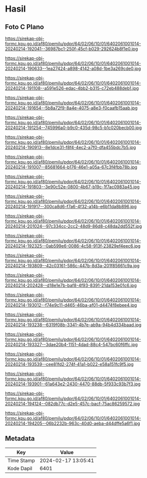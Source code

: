 # Hasil

## Foto C Plano

https://sirekap-obj-formc.kpu.go.id/af80/pemilu/pdpr/64/02/06/10/01/6402061001014-20240214-192041--36987bc1-250f-45cf-b029-292624b8f1e0.jpg

https://sirekap-obj-formc.kpu.go.id/af80/pemilu/pdpr/64/02/06/10/01/6402061001014-20240214-190633--1ea27424-a898-4142-a08d-1be3a269cde0.jpg

https://sirekap-obj-formc.kpu.go.id/af80/pemilu/pdpr/64/02/06/10/01/6402061001014-20240214-191108--a591e526-edac-4bb2-b315-c72eb488deb1.jpg

https://sirekap-obj-formc.kpu.go.id/af80/pemilu/pdpr/64/02/06/10/01/6402061001014-20240214-191654--5b8a72f9-8a4e-4075-a8e3-f0caafb15aab.jpg

https://sirekap-obj-formc.kpu.go.id/af80/pemilu/pdpr/64/02/06/10/01/6402061001014-20240214-191254--745996a0-b9c0-435d-98c5-b1c020becb00.jpg

https://sirekap-obj-formc.kpu.go.id/af80/pemilu/pdpr/64/02/06/10/01/6402061001014-20240214-190913--8e1dce31-f8f4-4ec2-a7f0-dfa455bdc7b5.jpg

https://sirekap-obj-formc.kpu.go.id/af80/pemilu/pdpr/64/02/06/10/01/6402061001014-20240214-191007--85681664-b176-46e1-a05a-67c3f4fbb78b.jpg

https://sirekap-obj-formc.kpu.go.id/af80/pemilu/pdpr/64/02/06/10/01/6402061001014-20240214-191803--3e90c52e-0800-4b67-b19c-1f7ac0983a45.jpg

https://sirekap-obj-formc.kpu.go.id/af80/pemilu/pdpr/64/02/06/10/01/6402061001014-20240214-191917--300ca8d6-f7a6-4f32-a14b-e6b11da8b896.jpg

https://sirekap-obj-formc.kpu.go.id/af80/pemilu/pdpr/64/02/06/10/01/6402061001014-20240214-201024--97c334cc-2cc2-48d9-86d8-c48da2dd552f.jpg

https://sirekap-obj-formc.kpu.go.id/af80/pemilu/pdpr/64/02/06/10/01/6402061001014-20240214-192325--0ab599e6-0086-4c58-913f-23829ef4eec6.jpg

https://sirekap-obj-formc.kpu.go.id/af80/pemilu/pdpr/64/02/06/10/01/6402061001014-20240214-193809--42c03161-586c-447b-8d3a-201f85661c9a.jpg

https://sirekap-obj-formc.kpu.go.id/af80/pemilu/pdpr/64/02/06/10/01/6402061001014-20240214-202428--d18e1e7b-baf8-4f93-8391-21da153e01c6.jpg

https://sirekap-obj-formc.kpu.go.id/af80/pemilu/pdpr/64/02/06/10/01/6402061001014-20240214-193012--f74e9c11-d465-46ba-af01-d4474f8ebee4.jpg

https://sirekap-obj-formc.kpu.go.id/af80/pemilu/pdpr/64/02/06/10/01/6402061001014-20240214-193238--6319f08b-3341-4b7e-ab9a-94b4d334baad.jpg

https://sirekap-obj-formc.kpu.go.id/af80/pemilu/pdpr/64/02/06/10/01/6402061001014-20240214-193327--3dae20b4-1151-4dad-88c4-547bc60f6ffc.jpg

https://sirekap-obj-formc.kpu.go.id/af80/pemilu/pdpr/64/02/06/10/01/6402061001014-20240214-193539--cee81fd2-274f-41a1-b022-e58a151fc9f5.jpg

https://sirekap-obj-formc.kpu.go.id/af80/pemilu/pdpr/64/02/06/10/01/6402061001014-20240214-193901--61a643e2-2430-4470-88db-5f933c93b7f3.jpg

https://sirekap-obj-formc.kpu.go.id/af80/pemilu/pdpr/64/02/06/10/01/6402061001014-20240214-194124--082db77c-d2e5-457c-bacf-75ac86259572.jpg

https://sirekap-obj-formc.kpu.go.id/af80/pemilu/pdpr/64/02/06/10/01/6402061001014-20240214-194205--06b2232b-963c-40d0-aeba-d44dffe5a6f1.jpg


## Metadata

| Key        | Value               |
| ---------- | ------------------- |
| Time Stamp | 2024-02-17 13:05:41 |
| Kode Dapil | 6401                |



